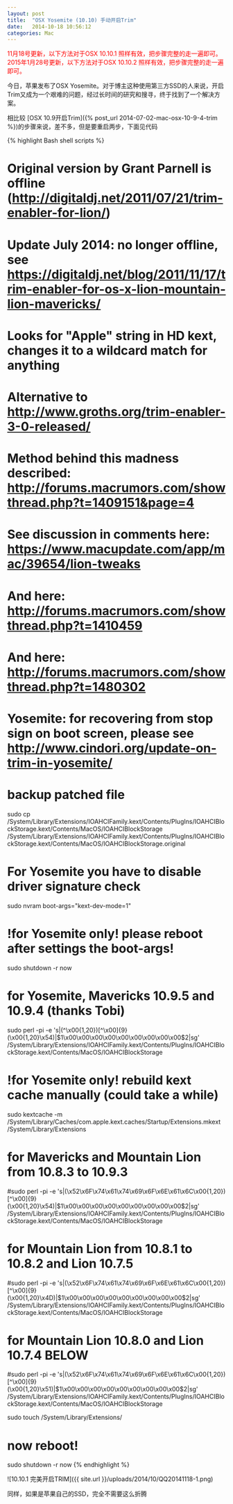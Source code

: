 ```yaml
---
layout: post
title:  "OSX Yosemite (10.10) 手动开启Trim"
date:   2014-10-18 10:56:12
categories: Mac
---
```

<font color="red">11月18号更新，以下方法对于OSX 10.10.1 照样有效，把步骤完整的走一遍即可。</font>
<br/>
<font color="red">2015年1月28号更新，以下方法对于OSX 10.10.2 照样有效，把步骤完整的走一遍即可。</font>

 

今日，苹果发布了OSX Yosemite。对于博主这种使用第三方SSD的人来说，开启Trim又成为一个艰难的问题，经过长时间的研究和搜寻，终于找到了一个解决方案。

相比较 [OSX 10.9开启Trim]({% post_url 2014-07-02-mac-osx-10-9-4-trim %})的步骤来说，差不多，但是要重启两步，下面见代码


{% highlight Bash shell scripts %}
#
# Original version by Grant Parnell is offline (http://digitaldj.net/2011/07/21/trim-enabler-for-lion/)
# Update July 2014: no longer offline, see https://digitaldj.net/blog/2011/11/17/trim-enabler-for-os-x-lion-mountain-lion-mavericks/
#
# Looks for "Apple" string in HD kext, changes it to a wildcard match for anything
#
# Alternative to http://www.groths.org/trim-enabler-3-0-released/
# Method behind this madness described: http://forums.macrumors.com/showthread.php?t=1409151&page=4
# See discussion in comments here: https://www.macupdate.com/app/mac/39654/lion-tweaks
# And here: http://forums.macrumors.com/showthread.php?t=1410459
# And here: http://forums.macrumors.com/showthread.php?t=1480302
#
# Yosemite: for recovering from stop sign on boot screen, please see http://www.cindori.org/update-on-trim-in-yosemite/
 
# backup patched file
sudo cp /System/Library/Extensions/IOAHCIFamily.kext/Contents/PlugIns/IOAHCIBlockStorage.kext/Contents/MacOS/IOAHCIBlockStorage /System/Library/Extensions/IOAHCIFamily.kext/Contents/PlugIns/IOAHCIBlockStorage.kext/Contents/MacOS/IOAHCIBlockStorage.original
 
# For Yosemite you have to disable driver signature check 
sudo nvram boot-args="kext-dev-mode=1"
 
# !for Yosemite only! please reboot after settings the boot-args!
sudo shutdown -r now
 
# for Yosemite, Mavericks 10.9.5 and 10.9.4 (thanks Tobi)
sudo perl -pi -e 's|(^\x00{1,20})[^\x00]{9}(\x00{1,20}\x54)|$1\x00\x00\x00\x00\x00\x00\x00\x00\x00$2|sg' /System/Library/Extensions/IOAHCIFamily.kext/Contents/PlugIns/IOAHCIBlockStorage.kext/Contents/MacOS/IOAHCIBlockStorage
 
# !for Yosemite only! rebuild kext cache manually (could take a while)
sudo kextcache -m /System/Library/Caches/com.apple.kext.caches/Startup/Extensions.mkext /System/Library/Extensions
 
# for Mavericks and Mountain Lion from 10.8.3 to 10.9.3 
#sudo perl -pi -e 's|(\x52\x6F\x74\x61\x74\x69\x6F\x6E\x61\x6C\x00{1,20})[^\x00]{9}(\x00{1,20}\x54)|$1\x00\x00\x00\x00\x00\x00\x00\x00\x00$2|sg' /System/Library/Extensions/IOAHCIFamily.kext/Contents/PlugIns/IOAHCIBlockStorage.kext/Contents/MacOS/IOAHCIBlockStorage
 
# for Mountain Lion from 10.8.1 to 10.8.2 and Lion 10.7.5
#sudo perl -pi -e 's|(\x52\x6F\x74\x61\x74\x69\x6F\x6E\x61\x6C\x00{1,20})[^\x00]{9}(\x00{1,20}\x4D)|$1\x00\x00\x00\x00\x00\x00\x00\x00\x00$2|sg' /System/Library/Extensions/IOAHCIFamily.kext/Contents/PlugIns/IOAHCIBlockStorage.kext/Contents/MacOS/IOAHCIBlockStorage
 
# for Mountain Lion 10.8.0 and Lion 10.7.4 BELOW
#sudo perl -pi -e 's|(\x52\x6F\x74\x61\x74\x69\x6F\x6E\x61\x6C\x00{1,20})[^\x00]{9}(\x00{1,20}\x51)|$1\x00\x00\x00\x00\x00\x00\x00\x00\x00$2|sg' /System/Library/Extensions/IOAHCIFamily.kext/Contents/PlugIns/IOAHCIBlockStorage.kext/Contents/MacOS/IOAHCIBlockStorage
 
sudo touch /System/Library/Extensions/
 
# now reboot!
sudo shutdown -r now
{% endhighlight %}




![10.10.1 完美开启TRIM]({{ site.url }}/uploads/2014/10/QQ20141118-1.png)

同样，如果是苹果自己的SSD，完全不需要这么折腾